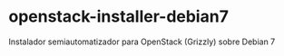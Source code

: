 openstack-installer-debian7
===========================

Instalador semiautomatizador para OpenStack (Grizzly) sobre Debian 7
